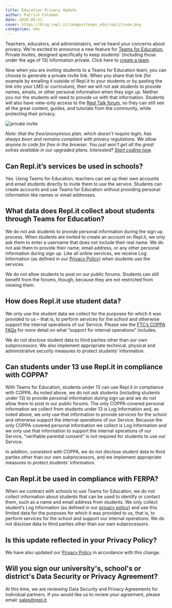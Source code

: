 ```yaml
---
title: Education Privacy Update
author: Patrick Coleman
date: 2020-09-21
cover: https://blog.repl.it/images/teams_edu/replitroom.png
categories: edu
---
```


Teachers, educators, and administrators, we've heard your concerns about privacy. We're excited to announce a new feature for [Teams for Education](https://repl.it/site/teams), Private Invites, designed specifically to keep students' (including those under the age of 13) information private. Click here to [create a team](https://repl.it/teams).

Now when you are inviting students to a Teams for Education team, you can choose to generate a private invite link. When you share that link (for example by emailing it outside of Repl.it to your students or by pasting the link into your LMS or curriculum), then we will not ask students to provide names, emails, or other personal information when they sign up. Neither you nor the students will need to provide us with that information. Students will also have view-only access to the [Repl Talk forum](https://repl.it/talk/all), so they can still see all the great content, guides, and tutorials from the community, while protecting their privacy.

![private invite](https://blog.repl.it/images/teams_edu/privateinvite.png)

*Note: that the free/anonymous plan, which doesn't require login, has always been and remains compliant with privacy regulations. We allow anyone to code for free in the browser. You just won't get all the great extras available in our upgraded plans. Interested? [Start coding now](https://repl.it/languages).*

## Can Repl.it’s services be used in schools?

Yes. Using Teams for Education, teachers can set up their own accounts and email students directly to invite them to use the service. Students can create accounts and use Teams for Education without providing personal information like names or email addresses.  

## What data does Repl.it collect about students through Teams for Education?

We do not ask students to provide personal information during the sign up process. When students are invited to create an account on Repl.it, we only ask them to enter a username that does not include their real name. We do not ask them to provide their name, email address, or any other personal information during sign up. Like all online services, we receive Log Information (as defined in our [Privacy Policy](https://repl.it/site/privacy)) when students use the services.

We do not allow students to post on our public forums. Students can still benefit from the forums, though, because they are not restricted from viewing them.

## How does Repl.it use student data?

We only use the student data we collect for the purposes for which it was provided to us – that is, to perform services for the school and otherwise support the internal operations of our Service. Please see the [FTC’s COPPA FAQs](https://www.ftc.gov/tips-advice/business-center/guidance/complying-coppa-frequently-asked-questions-0) for more detail on what “support for internal operations” includes.

We do not disclose student data to third parties other than our own subprocessors. We also implement appropriate technical, physical and administrative security measures to protect students’ information.

## Can students under 13 use Repl.it in compliance with COPPA?

With Teams for Education, students under 13 can use Repl.it in compliance with COPPA. As noted above, we do not ask students (including students under 13) to provide personal information during sign up and we do not allow them to post in our public forums. The only COPPA-covered personal information we collect from students under 13 is Log Information and, as noted above, we only use that information to provide services for the school and otherwise support the internal operations of our Service. Because the only COPPA-covered personal information we collect is Log Information and we only use that information to support the internal operations of our Service, “verifiable parental consent” is not required for students to use our Service.

In addition, consistent with COPPA, we do not disclose student data to third parties other than our own subprocessors, and we implement appropriate measures to protect students’ information.

## Can Repl.it be used in compliance with FERPA?

When we contract with schools to use Teams for Education, we do not collect information about students that can be used to identify or contact them, such as a name and email address from students.  We only collect student’s Log Information (as defined in our [privacy policy](https://repl.it/site/privacy)) and use this limited data for the purposes for which it was provided to us, that is, to perform services for the school and support our internal operations. We do not disclose data to third parties other than our own subprocessors.

## Is this update reflected in your Privacy Policy?

We have also updated our [Privacy Policy](https://repl.it/site/privacy) in accordance with this change.

## Will you sign our university's, school's or district's Data Security or Privacy Agreement?

At this time, we are reviewing Data Security and Privacy Agreements for individual partners. If you would like us to review your agreement, please email: [sales@repl.it](mailto:sales@repl.it).  